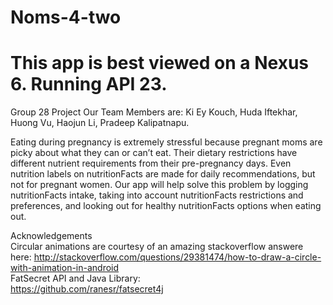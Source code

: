# Noms-4-two
# This app is best viewed on a Nexus 6. Running API 23.
Group 28 Project
Our Team Members are: Ki Ey Kouch, Huda Iftekhar, Huong Vu, Haojun Li, Pradeep Kalipatnapu.

Eating during pregnancy is extremely stressful because pregnant moms are picky about what they can or can’t eat. Their dietary restrictions have different nutrient requirements from their pre-pregnancy days. Even nutrition labels on nutritionFacts are made for daily recommendations, but not for pregnant women. Our app will help solve this problem by logging nutritionFacts intake, taking into account nutritionFacts restrictions and preferences, and looking out for healthy nutritionFacts options when eating out.

Acknowledgements
<br> Circular animations are courtesy of an amazing stackoverflow answere here: http://stackoverflow.com/questions/29381474/how-to-draw-a-circle-with-animation-in-android
<br> FatSecret API and Java Library: <br>
https://github.com/ranesr/fatsecret4j
